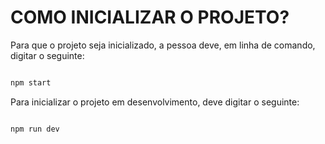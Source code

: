 #  COMO INICIALIZAR O PROJETO?

Para que o projeto seja inicializado, a pessoa deve, em linha de comando, digitar o seguinte:

```bash

npm start

```

Para inicializar o projeto em desenvolvimento, deve digitar o seguinte:

```bash

npm run dev

```

